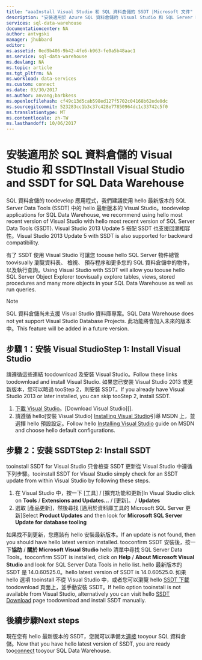 ```yaml
---
title: "aaaInstall Visual Studio 和 SQL 資料倉儲的 SSDT |Microsoft 文件"
description: "安裝適用於 Azure SQL 資料倉儲的 Visual Studio 和 SQL Server Development Tools (SSDT)"
services: sql-data-warehouse
documentationcenter: NA
author: antvgski
manager: jhubbard
editor: 
ms.assetid: 0ed9b406-9b42-4fe6-b963-fe0a5b48aac1
ms.service: sql-data-warehouse
ms.devlang: NA
ms.topic: article
ms.tgt_pltfrm: NA
ms.workload: data-services
ms.custom: connect
ms.date: 03/30/2017
ms.author: anvang;barbkess
ms.openlocfilehash: cf49c13d5cab598ed127f5702c04168b62ede0dc
ms.sourcegitcommit: 523283cc1b3c37c428e77850964dc1c33742c5f0
ms.translationtype: MT
ms.contentlocale: zh-TW
ms.lasthandoff: 10/06/2017
---
```

# <a name="install-visual-studio-and-ssdt-for-sql-data-warehouse"></a><span data-ttu-id="1dbf8-103">安裝適用於 SQL 資料倉儲的 Visual Studio 和 SSDT</span><span class="sxs-lookup"><span data-stu-id="1dbf8-103">Install Visual Studio and SSDT for SQL Data Warehouse</span></span>
<span data-ttu-id="1dbf8-104">SQL 資料倉儲的 toodevelop 應用程式，我們建議使用 hello 最新版本的 SQL Server Data Tools (SSDT) 中的 hello 最新版本的 Visual Studio。</span><span class="sxs-lookup"><span data-stu-id="1dbf8-104">toodevelop applications for SQL Data Warehouse, we recommend using hello most recent version of Visual Studio with hello most recent version of SQL Server Data Tools (SSDT).</span></span>  <span data-ttu-id="1dbf8-105">Visual Studio 2013 Update 5 搭配 SSDT 也支援回溯相容性。</span><span class="sxs-lookup"><span data-stu-id="1dbf8-105">Visual Studio 2013 Update 5 with SSDT is also supported for backward compatibility.</span></span>  

<span data-ttu-id="1dbf8-106">有了 SSDT 使用 Visual Studio 可讓您 toouse hello SQL Server 物件總管 toovisually 瀏覽資料表、 檢視、 預存程序和更多您的 SQL 資料倉儲中的物件，以及執行查詢。</span><span class="sxs-lookup"><span data-stu-id="1dbf8-106">Using Visual Studio with SSDT will allow you toouse hello SQL Server Object Explorer toovisually explore tables, views, stored procedures and many more objects in your SQL Data Warehouse as well as run queries.</span></span>

> [!NOTE]
> <span data-ttu-id="1dbf8-107">SQL 資料倉儲尚未支援 Visual Studio 資料庫專案。</span><span class="sxs-lookup"><span data-stu-id="1dbf8-107">SQL Data Warehouse does not yet support Visual Studio Database Projects.</span></span>  <span data-ttu-id="1dbf8-108">此功能將會加入未來的版本中。</span><span class="sxs-lookup"><span data-stu-id="1dbf8-108">This feature will be added in a future version.</span></span>
> 
> 

## <a name="step-1-install-visual-studio"></a><span data-ttu-id="1dbf8-109">步驟 1：安裝 Visual Studio</span><span class="sxs-lookup"><span data-stu-id="1dbf8-109">Step 1: Install Visual Studio</span></span>
<span data-ttu-id="1dbf8-110">請遵循這些連結 toodownload 及安裝 Visual Studio。</span><span class="sxs-lookup"><span data-stu-id="1dbf8-110">Follow these links toodownload and install Visual Studio.</span></span> <span data-ttu-id="1dbf8-111">如果您已安裝 Visual Studio 2013 或更新版本，您可以略過 tooStep 2，則安裝 SSDT。</span><span class="sxs-lookup"><span data-stu-id="1dbf8-111">If you already have Visual Studio 2013 or later installed, you can skip tooStep 2, install SSDT.</span></span>

1. <span data-ttu-id="1dbf8-112">[下載 Visual Studio][]。</span><span class="sxs-lookup"><span data-stu-id="1dbf8-112">[Download Visual Studio][].</span></span>
2. <span data-ttu-id="1dbf8-113">請遵循 hello[安裝 Visual Studio] [ Installing Visual Studio]引導 MSDN 上，並選擇 hello 預設設定。</span><span class="sxs-lookup"><span data-stu-id="1dbf8-113">Follow hello [Installing Visual Studio][Installing Visual Studio] guide on MSDN and choose hello default configurations.</span></span>

## <a name="step-2-install-ssdt"></a><span data-ttu-id="1dbf8-114">步驟 2：安裝 SSDT</span><span class="sxs-lookup"><span data-stu-id="1dbf8-114">Step 2: Install SSDT</span></span>
<span data-ttu-id="1dbf8-115">tooinstall SSDT for Visual Studio 只會檢查 SSDT 更新從 Visual Studio 中遵循下列步驟。</span><span class="sxs-lookup"><span data-stu-id="1dbf8-115">tooinstall SSDT for Visual Studio simply check for an SSDT update from within Visual Studio by following these steps.</span></span>

1. <span data-ttu-id="1dbf8-116">在 Visual Studio 中，按一下 [工具] / [擴充功能和更新]</span><span class="sxs-lookup"><span data-stu-id="1dbf8-116">In Visual Studio click on **Tools** / **Extensions and Updates…**</span></span><span data-ttu-id="1dbf8-117"> / [更新]。</span><span class="sxs-lookup"><span data-stu-id="1dbf8-117"> / **Updates**</span></span>
2. <span data-ttu-id="1dbf8-118">選取 [產品更新]，然後尋找 [適用於資料庫工具的 Microsoft SQL Server 更新]</span><span class="sxs-lookup"><span data-stu-id="1dbf8-118">Select **Product Updates** and then look for **Microsoft SQL Server Update for database tooling**</span></span>

<span data-ttu-id="1dbf8-119">如果找不到更新，您應該有 hello 安裝最新版本。</span><span class="sxs-lookup"><span data-stu-id="1dbf8-119">If an update is not found, then you should have hello latest version installed.</span></span>  <span data-ttu-id="1dbf8-120">tooconfirm SSDT 安裝後，按一下**協助** / **關於 Microsoft Visual Studio** hello 清單中尋找 SQL Server Data Tools。</span><span class="sxs-lookup"><span data-stu-id="1dbf8-120">tooconfirm SSDT is installed, click on **Help** / **About Microsoft Visual Studio** and look for SQL Server Data Tools in hello list.</span></span>  <span data-ttu-id="1dbf8-121">hello 最新版本的 SSDT 是 14.0.60525.0。</span><span class="sxs-lookup"><span data-stu-id="1dbf8-121">hello latest version of SSDT is 14.0.60525.0.</span></span>  <span data-ttu-id="1dbf8-122">如果 hello 選項 tooinstall 不從 Visual Studio 中，或者您可以瀏覽 hello [SSDT 下載][ SSDT Download] toodownload 頁面上，並手動安裝 SSDT。</span><span class="sxs-lookup"><span data-stu-id="1dbf8-122">If hello option tooinstall is not available from Visual Studio, alternatively you can visit hello [SSDT Download][SSDT Download] page toodownload and install SSDT manually.</span></span>

## <a name="next-steps"></a><span data-ttu-id="1dbf8-123">後續步驟</span><span class="sxs-lookup"><span data-stu-id="1dbf8-123">Next steps</span></span>
<span data-ttu-id="1dbf8-124">現在您有 hello 最新版本的 SSDT，您就可以準備太[連接][ connect] tooyour SQL 資料倉儲。</span><span class="sxs-lookup"><span data-stu-id="1dbf8-124">Now that you have hello latest version of SSDT, you are ready too[connect][connect] tooyour SQL Data Warehouse.</span></span>

<!--Anchors-->

<!--Image references-->

<!--Articles-->
[connect]: ./sql-data-warehouse-query-visual-studio.md

<!--Other-->
[下載 Visual Studio]: https://www.visualstudio.com/downloads/
[Installing Visual Studio]: https://msdn.microsoft.com/library/e2h7fzkw.aspx
[SSDT Download]: https://msdn.microsoft.com/library/mt204009.aspx
